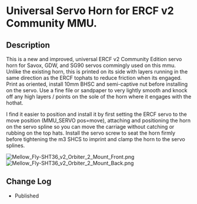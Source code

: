 # Universal Servo Horn for ERCF v2 Community MMU.

## Description

This is a new and improved, universal ERCF v2 Community Edition servo horn for Savox, GDW, and SG90 servos commingly used on this mmu.
Unlike the existing horn, this is printed on its side with layers running in the same direction as the ERCF tophats to reduce friction when its engaged.
Print as oriented, install 10mm BHSC and semi-captive nut before installing on the servo. Use a fine file or sandpaper to very lightly smooth and knock off any high layers / points on the sole of the horn where it engages with the hothat.

I find it easier to position and install it by first setting the ERCF servo to the move position (MMU_SERVO pos=move), attaching and positioning the horn on the servo spline so you can move the carriage without catching or rubbing on the top hats.
Install the servo screw to seat the horn firmly before tightening the m3 SHCS to imprint and clamp the horn to the servo splines. 

![Mellow_Fly-SHT36_v2_Orbiter_2_Mount_Front.png](images/Mellow_Fly-SHT36_v2_Orbiter_2_Mount_Front.png)
![Mellow_Fly-SHT36_v2_Orbiter_2_Mount_Back.png](images/Mellow_Fly-SHT36_v2_Orbiter_2_Mount_Back.png)


## Change Log

* Published
